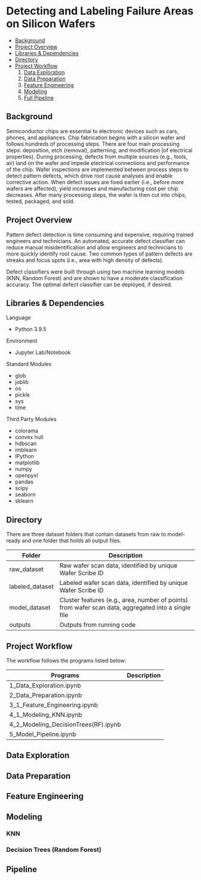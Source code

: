 # Detecting and Labeling Failure Areas on Silicon Wafers


* [Background](#background)
* [Project Overview](#project-overview)
* [Libraries & Dependencies](#libraries-&-dependencies)
* [Directory](#directory)
* [Project Workflow](#project-workflow)
    1. [Data Exploration](#data-exploration)
    2. [Data Preparation](#data-preparation)
    3. [Feature Engineering](#feature-engineering)
    4. [Modeling](#modeling)
    5. [Full Pipeline](#pipeline)

## Background
Semiconductor chips are essential to electronic devices such as cars, phones, and appliances. Chip fabrication begins with a silicon wafer and follows hundreds of processing steps. There are four main processing steps: deposition, etch (removal), patterning, and modification (of electrical properties). During processing, defects from multiple sources (e.g., tools, air) land on the wafer and impede electrical connections and performance of the chip. Wafer inspections are implemented between process steps to detect pattern defects, which drive root cause analyses and enable corrective action. When defect issues are fixed earlier (i.e., before more wafers are affected), yield increases and manufacturing cost per chip decreases. After many processing steps, the wafer is then cut into chips, tested, packaged, and sold.

## Project Overview
Pattern defect detection is time consuming and expensive, requiring trained engineers and technicians. An automated, accurate defect classifier can reduce manual misidentification and allow engineers and technicians to more quickly identify root cause. Two common types of pattern defects are streaks and focus spots (i.e., area with high density of defects). 

Defect classifiers were built through using two machine learning models (KNN, Random Forest) and are shown to have a moderate classification accuracy. The optimal defect classifier can be deployed, if desired.

## Libraries & Dependencies

Language
- Python 3.9.5

Environment
- Jupyter Lab/Notebook

Standard Modules
- glob
- joblib
- os
- pickle
- sys
- time

Third Party Modules
- colorama
- convex hull
- hdbscan
- imblearn
- IPython
- matplotlib
- numpy
- openpyxl
- pandas
- scipy
- seaborn
- sklearn

## Directory
There are three dataset folders that contain datasets from raw to model-ready and one folder that holds all output files. 

| Folder | Description |
| ----- | ----- |
| raw_dataset | Raw wafer scan data, identified by unique Wafer Scribe ID |
| labeled_dataset | Labeled wafer scan data, identified by unique Wafer Scribe ID |
| model_dataset | Cluster features (e.g., area, number of points) from wafer scan data, aggregated into a single file |
| outputs | Outputs from running code |

## Project Workflow
The workflow follows the programs listed below:

| Programs | Description |
| ----- | ----- |
| 1_Data_Exploration.ipynb | |
| 2_Data_Preparation.ipynb | |
| 3_1_Feature_Engineering.ipynb | |
| 4_1_Modeling_KNN.ipynb | |
| 4_2_Modeling_DecisionTrees(RF).ipynb | |
| 5_Model_Pipeline.ipynb | |


## Data Exploration

## Data Preparation

## Feature Engineering

## Modeling

### KNN

### Decision Trees (Random Forest)

## Pipeline